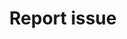 ---
layout: page
title: Report issue
description: List of issue templates to report an issue. Choose the correct template for your issue.
img: assets/img/12-templates.png
redirect: https://github.com/stolostron/backlog/issues/new/choose
importance: 12
category: work
---